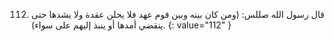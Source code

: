 112. قال رسول الله صللس: (ومن كان بينه وبين قوم عهد فلا يحلن عقدة ولا يشدها حتى ينقضي أمدها أو ينبذ إليهم على سواء).
{: value="112" }